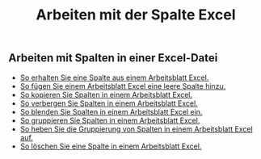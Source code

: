 ﻿---
title: Arbeiten mit der Spalte Excel
second_title: Aspose.Cells Cloud Documen
linktitle: Spalte
type: docs
url: /de/columns/
aliases: [/working-with-columns/]
keywords: REST API, columns, spreadsheets, exce
description: "Cells.Cloud API für Excel bedienen: Spalten aus einem Excel Arbeitsblatt einblenden"
weight: 100
kwords: Excel, Office Cloud, REST API, Tabellenkalkulation, PDF, CSV, Json, Markdown, Spalten
---
## Arbeiten mit Spalten in einer Excel-Datei

- [So erhalten Sie eine Spalte aus einem Arbeitsblatt Excel.](/cells/de/columns/get/)
- [So fügen Sie einem Arbeitsblatt Excel eine leere Spalte hinzu.](/cells/de/columns/add/)
- [So kopieren Sie Spalten in einem Arbeitsblatt Excel.](/cells/de/columns/copy/)
- [So verbergen Sie Spalten in einem Arbeitsblatt Excel.](/cells/de/columns/hide/)
- [So blenden Sie Spalten in einem Arbeitsblatt Excel ein.](/cells/de/columns/unhide/)
- [So gruppieren Sie Spalten in einem Arbeitsblatt Excel.](/cells/de/columns/group/)
- [So heben Sie die Gruppierung von Spalten in einem Arbeitsblatt Excel auf.](/cells/de/columns/ungroup/)
- [So löschen Sie eine Spalte in einem Arbeitsblatt Excel.](/cells/de/columns/delete/)
